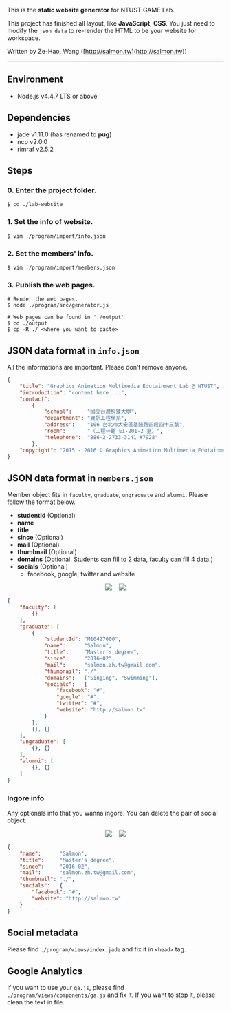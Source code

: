 This is the **static website generator** for NTUST GAME Lab.

This project has finished all layout, like **JavaScript**, **CSS**. You just need to modify the `json data` to re-render the HTML to be your website for workspace.

Written by Ze-Hao, Wang ([http://salmon.tw](http://salmon.tw))

---

## Environment

* Node.js v4.4.7 LTS or above


## Dependencies

* jade v1.11.0 (has renamed to **pug**)
* ncp v2.0.0
* rimraf v2.5.2


## Steps

### 0. Enter the project folder.

```shell
$ cd ./lab-website
```

### 1. Set the info of website.

```shell
$ vim ./program/import/info.json
```

### 2. Set the members' info.

```shell
$ vim ./program/import/members.json
```

### 3. Publish the web pages.

```shell
# Render the web pages.
$ node ./program/src/generator.js

# Web pages can be found in './output'
$ cd ./output
$ cp -R ./ <where you want to paste>
```


## JSON data format in `info.json`

All the informations are important. Please don't remove anyone. 

```json
{
	"title": "Graphics Animation Multimedia Edutainment Lab @ NTUST",
	"introduction": "content here ...",
	"contact":
		{
			"school":     "國立台灣科技大學",
			"department": "資訊工程學系",
			"address":    "106 台北市大安區基隆路四段四十三號",
			"room":       "（工程一館 E1-201-2 室）",
			"telephone":  "886-2-2733-3141 #7928"
		},
	"copyright": "2015 - 2016 © Graphics Animation Multimedia Edutainment Laboratory"
}
```


## JSON data format in `members.json`

Member object fits in `faculty`, `graduate`, `ungraduate` and `alumni`. Please follow the format below.

* **studentId** (Optional)
* **name**
* **title**
* **since** (Optional)
* **mail** (Optional)
* **thumbnail** (Optional)
* **domains** (Optional. Students can fill to 2 data, faculty can fill 4 data.)
* **socials** (Optional)
	* facebook, google, twitter and website

<p align="center">
  <img src="./sample/1.png"/>
  &nbsp;&nbsp;
  <img src="./sample/2.png"/>
</p>

```json
{
	"faculty": [
		{}
	],
	"graduate": [
		{
			"studentId": "M10427000",
			"name":      "Salmon",
			"title":     "Master's degree",
			"since":     "2016-02",
			"mail":      "salmon.zh.tw@gmail.com",
			"thumbnail": "./",
			"domains":   ["Singing", "Swimming"],
			"socials":   {
				"facebook": "#",
				"google": "#",
				"twitter": "#",
				"website": "http://salmon.tw"
			}
		},
		{}, {}
	],
	"ungraduate": [
		{}, {}
	],
	"alumni": [
		{}, {}
	]
}
```

### Ingore info

Any optionals info that you wanna ingore. You can delete the pair of social object.

<p align="center">
  <img src="./sample/3.png"/>
  &nbsp;&nbsp;
  <img src="./sample/4.png"/>
</p>

```json
{
	"name":      "Salmon",
	"title":     "Master's degree",
	"since":     "2016-02",
	"mail":      "salmon.zh.tw@gmail.com",
	"thumbnail": "./",
	"socials":   {
		"facebook": "#",
		"website": "http://salmon.tw"
	}
}
```

## Social metadata

Please find `./program/views/index.jade` and fix it in `<head>` tag.

## Google Analytics

If you want to use your `ga.js`, please find `./program/views/components/ga.js` and fix it. If you want to stop it, please clean the text in file.